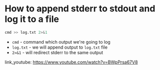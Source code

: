 # How to append stderr to stdout and log it to a file

```bash
cmd >> log.txt 2>&1
```

- `cmd` - command which output we're going to log
- `log.txt` - we will append output to ```log.txt``` file
- `2>&1` - will redirect stderr to the same output


link_youtube: https://www.youtube.com/watch?v=BWpPrsa67V8
